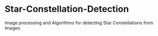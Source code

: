 # Star-Constellation-Detection
Image processing and Algorithms for detecting Star Constellations from Images.
